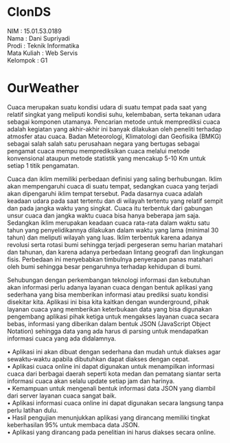 # ClonDS
NIM         : 15.01.53.0189<br>
Nama        : Dani Supriyadi<br>
Prodi       : Teknik Informatika<br>
Mata Kuliah : Web Servis<br>
Kelompok    : G1<br>

# OurWeather
Cuaca merupakan suatu kondisi udara di suatu tempat pada saat yang relatif singkat yang meliputi kondisi suhu, kelembaban, serta tekanan udara sebagai komponen utamanya. Pencarian metode untuk memprediksi cuaca adalah kegiatan yang akhir-akhir ini banyak dilakukan oleh  peneliti terhadap atmosfer atau cuaca. Badan Meteorologi, Klimatologi dan Geofisika (BMKG) sebagai salah salah satu perusahaan negara yang  bertugas sebagai pengamat cuaca mempu memprediksikan cuaca melalui metode konvensional ataupun metode statistik yang mencakup 5-10 Km untuk setiap 1 titik pengamatan.<br>

Cuaca dan iklim memiliki perbedaan definisi yang saling berhubungan. Iklim akan mempengaruhi cuaca di suatu tempat, sedangkan cuaca yang terjadi akan dipengaruhi iklim tempat tersebut. Pada dasarnya cuaca adalah keadaan udara  pada saat tertentu dan di wilayah tertentu yang relatif sempit dan pada jangka waktu yang singkat. Cuaca itu terbentuk dari gabungan unsur cuaca dan  jangka waktu cuaca bisa hanya beberapa jam saja. Sedangkan iklim merupakan keadaan cuaca rata-rata dalam waktu satu tahun yang  penyelidikannya dilakukan dalam waktu yang lama (minimal 30 tahun) dan meliputi wilayah yang luas. Iklim terbentuk karena adanya revolusi serta rotasi  bumi sehingga terjadi pergeseran semu harian matahari dan tahunan, dan karena adanya perbedaan lintang geografi dan lingkungan fisis. Perbedaan ini menyebabkan timbulnya penyerapan  panas matahari oleh bumi sehingga besar  pengaruhnya terhadap kehidupan di bumi.<br>

Sehubungan dengan perkembangan teknologi informasi dan kebutuhan akan informasi perlu adanya layanan cuaca dengan bentuk aplikasi yang sederhana yang bisa memberikan informasi atau prediksi suatu kondisi disekitar kita. Aplikasi ini bisa kita kaitkan dengan wunderground, pihak layanan cuaca  yang memberikan keterbukaan data yang bisa digunakan pengembang aplikasi pihak ketiga untuk mengakses layanan cuaca secara bebas, informasi yang diberikan dalam bentuk JSON (JavaScript Object Notation) sehingga data yang ada harus di parsing untuk mendapatkan informasi cuaca yang ada didalamnya.<br>

•	Aplikasi ini akan dibuat dengan sederhana dan mudah untuk diakses agar  sewaktu-waktu apabila dibutuhkan dapat diakses dengan cepat.<br>
•	Aplikasi cuaca online ini dapat digunakan untuk menampilkan informasi cuaca dari  berbagai daerah seperti kota medan dan  pematang siantar serta informasi cuaca akan selalu update setiap jam dan harinya.<br>
•	Kemampuan untuk mengenali bentuk informasi data JSON yang diambil dari server layanan cuaca sangat baik.<br>
•	Aplikasi informasi cuaca online ini dapat digunakan secara langsung tanpa perlu latihan dulu.<br>
•	Hasil pengujian menunjukkan aplikasi yang dirancang memiliki tingkat keberhasilan 95% untuk membaca data JSON.<br>
•	Aplikasi yang dirancang pada penelitian ini harus diakses secara online.
